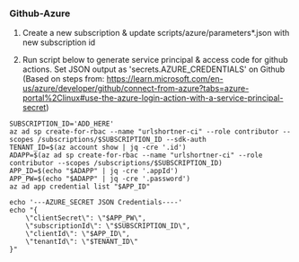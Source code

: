 ### Github-Azure

1. Create a new subscription & update scripts/azure/parameters\*.json with new subscription id

2. Run script below to generate service principal & access code for github actions. Set JSON output as 'secrets.AZURE_CREDENTIALS' on Github
   (Based on steps from: https://learn.microsoft.com/en-us/azure/developer/github/connect-from-azure?tabs=azure-portal%2Clinux#use-the-azure-login-action-with-a-service-principal-secret)

```
SUBSCRIPTION_ID='ADD_HERE'
az ad sp create-for-rbac --name "urlshortner-ci" --role contributor --scopes /subscriptions/$SUBSCRIPTION_ID --sdk-auth
TENANT_ID=$(az account show | jq -cre '.id')
ADAPP=$(az ad sp create-for-rbac --name "urlshortner-ci" --role contributor --scopes /subscriptions/$SUBSCRIPTION_ID)
APP_ID=$(echo "$ADAPP" | jq -cre '.appId')
APP_PW=$(echo "$ADAPP" | jq -cre '.password')
az ad app credential list "$APP_ID"

echo '---AZURE_SECRET JSON Credentials----'
echo "{
    \"clientSecret\": \"$APP_PW\",
    \"subscriptionId\": \"$SUBSCRIPTION_ID\",
    \"clientId\": \"$APP_ID\",
    \"tenantId\": \"$TENANT_ID\"
}"
```
